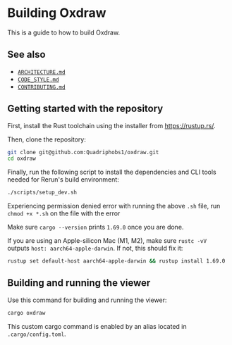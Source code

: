 # Building Oxdraw

This is a guide to how to build Oxdraw.

## See also

- [`ARCHITECTURE.md`](ARCHITECTURE.md)
- [`CODE_STYLE.md`](CODE_STYLE.md)
- [`CONTRIBUTING.md`](CONTRIBUTING.md)

## Getting started with the repository

First, install the Rust toolchain using the installer from <https://rustup.rs/>.

Then, clone the repository:

```sh
git clone git@github.com:Quadriphobs1/oxdraw.git
cd oxdraw
```

Finally, run the following script to install the dependencies and CLI tools needed for Rerun's build environment:

```sh
./scripts/setup_dev.sh
```

Experiencing permission denied error with running the above `.sh` file, run `chmod +x *.sh` on the file with the error

Make sure `cargo --version` prints `1.69.0` once you are done.

If you are using an Apple-silicon Mac (M1, M2), make sure `rustc -vV` outputs `host: aarch64-apple-darwin`. If not, this should fix it:

```sh
rustup set default-host aarch64-apple-darwin && rustup install 1.69.0
```

## Building and running the viewer

Use this command for building and running the viewer:

```sh
cargo oxdraw
```

This custom cargo command is enabled by an alias located in `.cargo/config.toml`.
